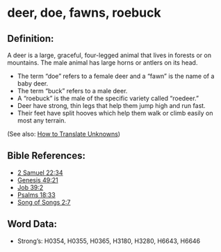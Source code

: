 # deer, doe, fawns, roebuck

## Definition:

A deer is a large, graceful, four-legged animal that lives in forests or on mountains. The male animal has large horns or antlers on its head.

* The term “doe” refers to a female deer and a “fawn” is the name of a baby deer.
* The term “buck” refers to a male deer.
* A “roebuck” is the male of the specific variety called “roedeer.”
* Deer have strong, thin legs that help them jump high and run fast.
* Their feet have split hooves which help them walk or climb easily on most any terrain.

(See also: [How to Translate Unknowns](rc://en/ta/man/translate/translate-unknown))

## Bible References:

* [2 Samuel 22:34](rc://en/tn/help/2sa/22/34)
* [Genesis 49:21](rc://en/tn/help/gen/49/21)
* [Job 39:2](rc://en/tn/help/job/39/02)
* [Psalms 18:33](rc://en/tn/help/psa/018/33)
* [Song of Songs 2:7](rc://en/tn/help/sng/02/7)

## Word Data:

* Strong’s: H0354, H0355, H0365, H3180, H3280, H6643, H6646
